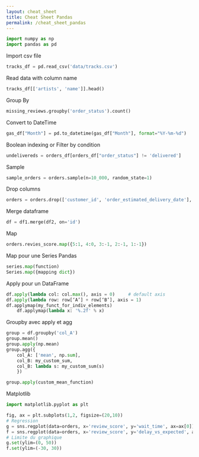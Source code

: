 ```yaml
---
layout: cheat_sheet
title: Cheat Sheet Pandas
permalink: /cheat_sheet_pandas
---
```


```python
import numpy as np
import pandas as pd
```

Import csv file

```python
tracks_df = pd.read_csv('data/tracks.csv')
```

Read data with column name

```python
tracks_df[['artists', 'name']].head()
```

Group By

```python
missing_reviews.groupby('order_status').count()
```

Convert to DateTime

```python
gas_df["Month"] = pd.to_datetime(gas_df["Month"], format="%Y-%m-%d")
```

Boolean indexing or Filter by condition

```python
undelivereds = orders_df[orders_df["order_status"] != 'delivered']
```

Sample

```python
sample_orders = orders.sample(n=10_000, random_state=1)
```

Drop columns

```python
orders = orders.drop(['customer_id', 'order_estimated_delivery_date'], axis=1)
```

Merge dataframe

```python
df = df1.merge(df2, on='id')
```

Map

```python
orders.revies_score.map({5:1, 4:0, 3:-1, 2:-1, 1:-1})
```

Map pour une Series Pandas

```python
series.map(function)
Series.map({mapping dict})
```

Apply pour un DataFrame

```python
df.apply(lambda col: col.max(), axis = 0)     # default axis
df.apply(lambda row: row[‘A’] + row[‘B’], axis = 1)
df.applymap(my_funct_for_indiv_elements)
    df.applymap(lambda x: '%.2f' % x)
```

Groupby avec apply et agg

```python
group = df.groupby('col_A')
group.mean()
group.apply(np.mean)
group.agg({
    col_A: ['mean', np.sum],
    col_B: my_custom_sum,
    col_B: lambda s: my_custom_sum(s)
    })

group.apply(custom_mean_function)
```

Matplotlib

```python
import matplotlib.pyplot as plt

fig, ax = plt.subplots(1,2, figsize=(20,10))
# Regression
g = sns.regplot(data=orders, x='review_score', y='wait_time', ax=ax[0])
f = sns.regplot(data=orders, x='review_score', y='delay_vs_expected', ax=ax[1])
# Limite du graphique
g.set(ylim=(0, 50))
f.set(ylim=(-30, 30))
```

